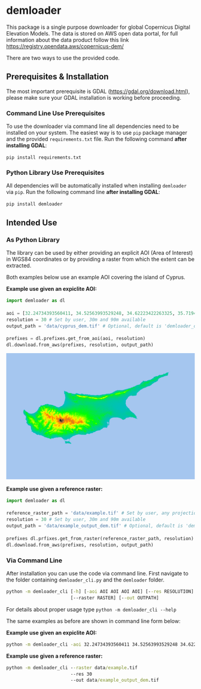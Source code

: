 # demloader

This package is a single purpose downloader for global Copernicus Digital Elevation Models.
The data is stored on AWS open data portal, for full information about the data product follow this link https://registry.opendata.aws/copernicus-dem/

There are two ways to use the provided code. 

## Prerequisites & Installation

The most important prerequisite is GDAL (https://gdal.org/download.html), please make sure your GDAL installation is working before proceeding.

### Command Line Use Prerequisites

To use the downloader via command line all dependencies need to be installed on your system. The easiest way is to use `pip` package manager and the provided `requirements.txt` file. Run the following command **after installing GDAL**:

`pip install requirements.txt`

### Python Library Use Prerequisites

All dependencies will be automatically installed when installing `demloader` via `pip`. Run the following command line **after installing GDAL**:

`pip install demloader`

## Intended Use

### As Python Library

The library can be used by either providing an explicit AOI (Area of Interest) in WGS84 coordinates or by providing a raster from which the extent can be extracted.

Both examples below use an example AOI covering the island of Cyprus.

**Example use given an expiclite AOI:**

```Python
import demloader as dl

aoi = [32.24734393560411, 34.52563993529248, 34.62223422263325, 35.719472334824665] # Set by user
resolution = 30 # Set by user, 30m and 90m available
output_path = 'data/cyprus_dem.tif' # Optional, default is 'demloader_dem.tif'

prefixes = dl.prefixes.get_from_aoi(aoi, resolution)
dl.download.from_aws(prefixes, resolution, output_path)
```

![Resulting data from running the code above. Visualization done in QGIS.](images/cyprus_example_240dpi.png)


**Example use given a reference raster:**

```Python
import demloader as dl

reference_raster_path = 'data/example.tif' # Set by user, any projection works
resolution = 30 # Set by user, 30m and 90m available
output_path = 'data/example_output_dem.tif' # Optional, default is 'demloader_dem.tif'

prefixes dl.prfixes.get_from_raster(reference_raster_path, resolution)
dl.download.from_aws(prefixes, resolution, output_path)
```

### Via Command Line

After installation you can use the code via command line. First navigate to the folder containing `demloader_cli.py` and the `demloader` folder. 

```cmd
python -m demloader_cli [-h] [-aoi AOI AOI AOI AOI] [--res RESOLUTION]
                        [--raster RASTER] [--out OUTPATH]
```

For details about proper usage type `python -m demloader_cli --help`

The same examples as before are shown in command line form below:

**Example use given an expiclite AOI:**
```cmd
python -m demloader_cli -aoi 32.24734393560411 34.52563993529248 34.62223422263325 35.719472334824665 --res 30 --out data/cyprus.tif
```

**Example use given a reference raster:**

```cmd
python -m demloader_cli --raster data/example.tif 
                        --res 30 
                        --out data/example_output_dem.tif
```